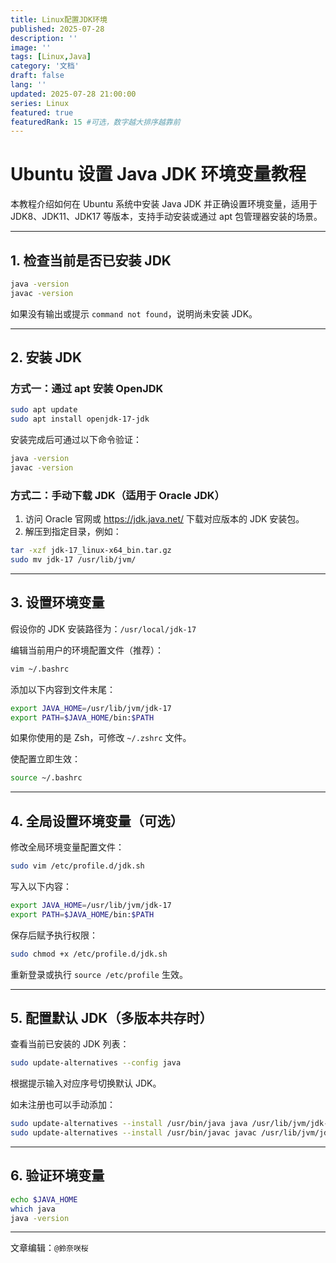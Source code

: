 ```yaml
---
title: Linux配置JDK环境
published: 2025-07-28
description: ''
image: ''
tags: [Linux,Java]
category: '文档'
draft: false 
lang: ''
updated: 2025-07-28 21:00:00
series: Linux
featured: true
featuredRank: 15 #可选，数字越大排序越靠前
---
```


# Ubuntu 设置 Java JDK 环境变量教程

本教程介绍如何在 Ubuntu 系统中安装 Java JDK 并正确设置环境变量，适用于 JDK8、JDK11、JDK17 等版本，支持手动安装或通过 apt 包管理器安装的场景。

---

## 1. 检查当前是否已安装 JDK

```bash
java -version
javac -version
```

如果没有输出或提示 `command not found`，说明尚未安装 JDK。

---

## 2. 安装 JDK

### 方式一：通过 apt 安装 OpenJDK

```bash
sudo apt update
sudo apt install openjdk-17-jdk
```

安装完成后可通过以下命令验证：

```bash
java -version
javac -version
```

### 方式二：手动下载 JDK（适用于 Oracle JDK）

1. 访问 Oracle 官网或 https://jdk.java.net/ 下载对应版本的 JDK 安装包。
2. 解压到指定目录，例如：

```bash
tar -xzf jdk-17_linux-x64_bin.tar.gz
sudo mv jdk-17 /usr/lib/jvm/
```

---

## 3. 设置环境变量

假设你的 JDK 安装路径为：`/usr/local/jdk-17`

编辑当前用户的环境配置文件（推荐）：

```bash
vim ~/.bashrc
```

添加以下内容到文件末尾：

```bash
export JAVA_HOME=/usr/lib/jvm/jdk-17
export PATH=$JAVA_HOME/bin:$PATH
```

如果你使用的是 Zsh，可修改 `~/.zshrc` 文件。

使配置立即生效：

```bash
source ~/.bashrc
```

---

## 4. 全局设置环境变量（可选）

修改全局环境变量配置文件：

```bash
sudo vim /etc/profile.d/jdk.sh
```

写入以下内容：

```bash
export JAVA_HOME=/usr/lib/jvm/jdk-17
export PATH=$JAVA_HOME/bin:$PATH
```

保存后赋予执行权限：

```bash
sudo chmod +x /etc/profile.d/jdk.sh
```

重新登录或执行 `source /etc/profile` 生效。

---

## 5. 配置默认 JDK（多版本共存时）

查看当前已安装的 JDK 列表：

```bash
sudo update-alternatives --config java
```

根据提示输入对应序号切换默认 JDK。

如未注册也可以手动添加：

```bash
sudo update-alternatives --install /usr/bin/java java /usr/lib/jvm/jdk-17/bin/java 1
sudo update-alternatives --install /usr/bin/javac javac /usr/lib/jvm/jdk-17/bin/javac 1
```

---

## 6. 验证环境变量

```bash
echo $JAVA_HOME
which java
java -version
```

---

文章编辑：`@鈴奈咲桜`
